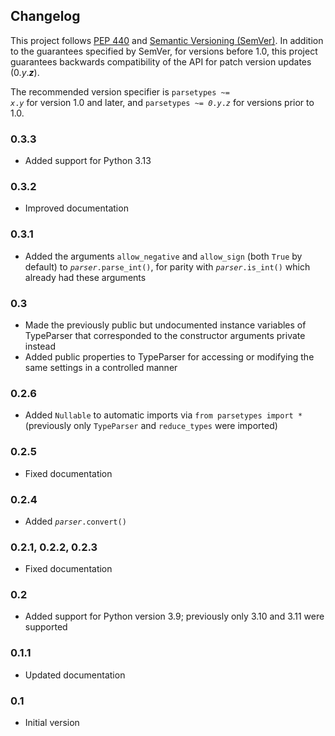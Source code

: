 ## Changelog

This project follows [PEP 440](https://peps.python.org/pep-0440/) and [Semantic Versioning (SemVer)](https://semver.org/spec/v2.0.0.html). In addition to the guarantees specified by SemVer, for versions before 1.0, this project guarantees backwards compatibility of the API for patch version updates (0.<var>y</var>.<b><var>z</var></b>).

The recommended version specifier is <code>parsetypes ~= <var>x</var>.<var>y</var></code> for version 1.0 and later, and <code>parsetypes ~= <var>0</var>.<var>y</var>.<var>z</var></code> for versions prior to 1.0.

### 0.3.3

- Added support for Python 3.13

### 0.3.2

- Improved documentation

### 0.3.1

- Added the arguments `allow_negative` and `allow_sign` (both `True` by default) to <code><var>parser</var>.parse_int()</code>, for parity with <code><var>parser</var>.is_int()</code> which already had these arguments

### 0.3

- Made the previously public but undocumented instance variables of TypeParser that corresponded to the constructor arguments private instead
- Added public properties to TypeParser for accessing or modifying the same settings in a controlled manner

### 0.2.6

- Added `Nullable` to automatic imports via `from parsetypes import *` (previously only `TypeParser` and `reduce_types` were imported)

### 0.2.5

- Fixed documentation

### 0.2.4

- Added <code><var>parser</var>.convert()</code>

### 0.2.1, 0.2.2, 0.2.3

- Fixed documentation

### 0.2

- Added support for Python version 3.9; previously only 3.10 and 3.11 were supported

### 0.1.1

- Updated documentation

### 0.1

- Initial version
